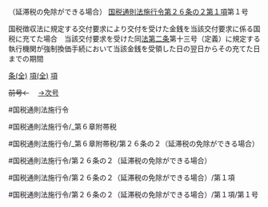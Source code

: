 （延滞税の免除ができる場合）
[国税通則法施行令第２６条の２第１項](国税通則法施行＿令＿第２６条の２第１項)第１号

国税徴収法に規定する交付要求により交付を受けた金銭を当該交付要求に係る国税に充てた場合　当該交付要求を受けた同[法第二条](国税通則法＿＿＿＿＿第２条第１項)第十三号（定義）に規定する執行機関が強制換価手続において当該金銭を受領した日の翌日からその充てた日までの期間

[条(全)](国税通則法施行＿令＿第２６条の２_.md)    [項(全)](国税通則法施行＿令＿第２６条の２第１項_.md)    [項](国税通則法施行＿令＿第２６条の２第１項.md)

~~前号←~~　  [→次号](国税通則法施行＿令＿第２６条の２第１項第２号.md)

#国税通則法施行令

#国税通則法施行令/_第６章附帯税

#国税通則法施行令/_第６章附帯税/第２６条の２（延滞税の免除ができる場合）

#国税通則法施行令/第２６条の２（延滞税の免除ができる場合）

#国税通則法施行令/第２６条の２（延滞税の免除ができる場合）/第１項

#国税通則法施行令/第２６条の２（延滞税の免除ができる場合）/第１項/第１号

